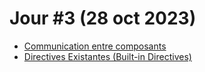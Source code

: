 # Jour #3 (28 oct 2023)

- [Communication entre composants](https://rblmdst.github.io/angular-training-gdg-lome/05-communication-entre-composant)
- [Directives Existantes (Built-in Directives)](https://rblmdst.github.io/angular-training-gdg-lome/06-directives-existant)
